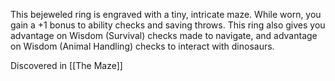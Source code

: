 This bejeweled ring is engraved with a tiny, intricate maze. While worn, you gain a +1 bonus to ability checks and saving throws. This ring also gives you advantage on Wisdom (Survival) checks made to navigate, and advantage on Wisdom (Animal Handling) checks to interact with dinosaurs.

Discovered in [[The Maze]]

